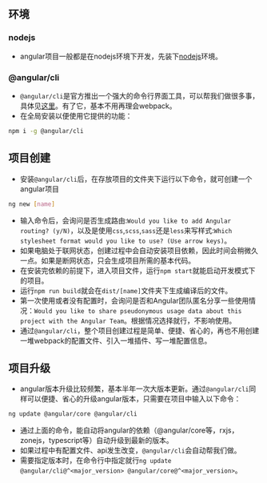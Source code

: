 ## 环境
### nodejs
- angular项目一般都是在nodejs环境下开发，先装下[nodejs](https://nodejs.org/en/)环境。

### @angular/cli
- `@angular/cli`是官方推出一个强大的命令行界面工具，可以帮我们做很多事，具体见[这里](https://angular.cn/cli)。有了它，基本不用再理会webpack。
- 在全局安装以便使用它提供的功能：
```bash
npm i -g @angular/cli
```

## 项目创建
- 安装`@angular/cli`后，在存放项目的文件夹下运行以下命令，就可创建一个angular项目
```bash
ng new [name]
```
- 输入命令后，会询问是否生成路由:`Would you like to add Angular routing? (y/N)`，以及是使用`css`,`scss`,`sass`还是`less`来写样式:`Which stylesheet format would you like to use? (Use arrow keys)`。
- 如果电脑处于联网状态，创建过程中会自动安装项目依赖，因此时间会稍微久一点。如果是断网状态，只会生成项目所需的基本代码。
- 在安装完依赖的前提下，进入项目文件，运行`npm start`就能启动开发模式下的项目。
- 运行`npm run build`就会在`dist/[name]`文件夹下生成编译后的文件。
- 第一次使用或者没有配置时，会询问是否和Angular团队匿名分享一些使用情况：`Would you like to share pseudonymous usage data about this project with the Angular Team`。根据情况选择就行，不影响使用。
- 通过`@angular/cli`，整个项目创建过程是简单、便捷、省心的，再也不用创建一堆webpack的配置文件、引入一堆插件、写一堆配置信息。

## 项目升级
- angular版本升级比较频繁，基本半年一次大版本更新。通过`@angular/cli`同样可以便捷、省心的升级angular版本，只需要在项目中输入以下命令：
```bash
ng update @angular/core @angular/cli
```
- 通过上面的命令，能自动将angular的依赖（@angular/core等，rxjs，zonejs，typescript等）自动升级到最新的版本。
- 如果过程中有配置文件、api发生改变，`@angular/cli`会自动帮我们做。
- 需要指定版本时，在命令行中指定就行`ng update @angular/cli@^<major_version> @angular/core@^<major_version>`。